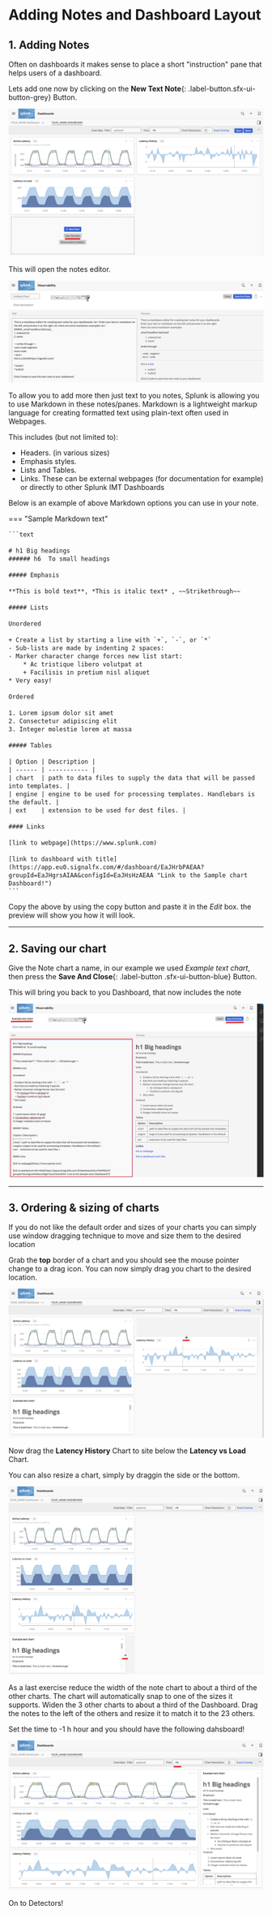 # Adding Notes and Dashboard Layout

## 1. Adding Notes

Often on dashboards it makes sense to place a short "instruction" pane that helps users of a dashboard.

Lets add one now by clicking on the **New Text Note**{:  .label-button.sfx-ui-button-grey} Button.

![three charts](../images/dashboards/M-MoreCharts-10.png)

This will open the notes editor.

![Notes 1](../images/dashboards/M-Notes-1.png)

To allow you to add more then just text to you notes, Splunk is allowing you to use Markdown in these notes/panes.
Markdown is a lightweight markup language for creating formatted text using plain-text  often used in Webpages.

This includes (but not limited to):

* Headers. (in various sizes)
* Emphasis styles.
* Lists and Tables.
* Links. These can be external webpages (for documentation for example) or directly to other Splunk IMT Dashboards

Below is an example of  above Markdown options you can use in your note.

=== "Sample Markdown text"

    ```text

    # h1 Big headings  
    ###### h6  To small headings

    ##### Emphasis

    **This is bold text**, *This is italic text* , ~~Strikethrough~~

    ##### Lists

    Unordered

    + Create a list by starting a line with `+`, `-`, or `*`
    - Sub-lists are made by indenting 2 spaces:
    - Marker character change forces new list start:
        * Ac tristique libero volutpat at
        + Facilisis in pretium nisl aliquet
    * Very easy!

    Ordered

    1. Lorem ipsum dolor sit amet
    2. Consectetur adipiscing elit
    3. Integer molestie lorem at massa

    ##### Tables

    | Option | Description |
    | ------ | ----------- |
    | chart  | path to data files to supply the data that will be passed into templates. |
    | engine | engine to be used for processing templates. Handlebars is the default. |
    | ext    | extension to be used for dest files. |

    #### Links

    [link to webpage](https://www.splunk.com)

    [link to dashboard with title](https://app.eu0.signalfx.com/#/dashboard/EaJHrbPAEAA?groupId=EaJHgrsAIAA&configId=EaJHsHzAEAA "Link to the Sample chart Dashboard!")
    ```
Copy the above by using the copy button and paste it in the  *Edit* box.
the preview will show you how it will look.

---

## 2. Saving our chart

Give the Note chart a name, in our example we used *Example text chart*, then press the **Save And Close**{: .label-button .sfx-ui-button-blue} Button.

This will bring you back to you Dashboard, that now includes the note

![three charts and note](../images/dashboards/M-Notes-2.png)

---

## 3. Ordering & sizing of charts

If you do not like the default order and sizes of your charts you can simply use window dragging technique  to move and size them to the desired location

Grab the **top** border of a chart and you should see the mouse pointer change to a drag icon. You can now simply drag you chart to the desired location.

![Dragging](../images/dashboards/M-Notes-4.png)

Now drag the **Latency History** Chart to site below the **Latency vs Load** Chart.

You can also resize a chart, simply by draggin the side or the bottom.

![sizing](../images/dashboards/M-Notes-5.png)

As a last exercise reduce the width of the note chart to about a third of the other charts. The chart will automatically snap to one of the sizes it supports. Widen the 3 other charts to about a third of the Dashboard. Drag the notes to the left of the others and resize it to match it to the 23 others.

Set the time to -1 h hour and you should have  the following dahsboard!

![TaDA!](../images/dashboards/M-Notes-6.png)

On to Detectors!
